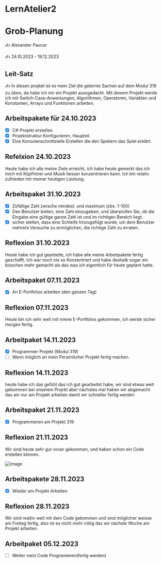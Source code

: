 # LernAtelier2

# Grob-Planung

✍️ Alexander Paucar

✍️ 24.10.2023 - 19.12.2023

## Leit-Satz

✍️ In diesen projket ist es mein Ziel die gelernte Sachen auf dem Modul 319 zu üben, da habe ich mir ein Projekt aussgedacht. Mit diesem Projekt werde ich mit 
  Switch-Case-Anweisungen, Algorithmen, Operatoren, Variablen und Konstanten, Arrays und Funktionen arbeiten.
  
## Arbeitspakete für 24.10.2023

- [X] C#-Projekt erstellen.
- [X] Projektstruktur Konfigurieren, Haupteil.
- [X] EIne Konsolenschnittstelle Erstellen die den Spielern das Spiel erklärt.

## Refelxion 24.10.2023
Heute habe ich alle meine Ziele erreicht, ich habe heute gemerkt das ich mich mit Köpfhörer und Musik besser konzentrieren kann. Ich bin relativ zufrieden mit meiner heutigen Leistung.

##  Arbeitspaket 31.10.2023

- [X] Züfällige Zahl zwische mindest. und maximum (zbs. 1-100)
- [X] Den Benutzer bieten, eine Zahl einzugeben, und überprüfen Sie, ob die Eingabe eine gültige ganze Zahl ist und im richtigen Bereich liegt.
- [X] sicher stellen, dass eine Schleife hinzugefügt wurde, um dem Benutzer mehrere Versuche zu ermöglichen, die richtige Zahl zu erraten.

## Reflexion 31.10.2023

Heute habe ich gut gearbeite, ich habe alle meine Arbeitpakete fertig geschafft. Ich war noch nie so Konzentriert und habe deshalb sogar ein bisschen mehr gemacht als das was ich eigentlich für
heute geplant hatte.

## Arbeitspaket 07.11.2023
- [X] An E-Portfolios arbeiten (den ganzen Tag)

## Reflexion 07.11.2023

Heute bin ich sehr weit mit miene E-Portfolios gekommen, ich werde sicher morgen fertig.

## Arbeitpaket 14.11.2023

- [X] Programmier Projekt (Modul 319)
- [ ] Wenn möglich an mein Persönlicher Projekt fertig machen.

## Reflexion 14.11.2023
heute habe ich das gefühl das ich gut gearbeitet habe, wir sind etwas weit gekommen bei unserem Projrkt aber nächstes mal haben wir
abgemacht das wir nur am Projekt arbeiten damit wir schneller fertig werden

## Arbeitspaket 21.11.2023

- [X] Programmieren am Projekt 319

## Reflexion 21.11.2023

Wir sind heute sehr gut voran gekommen, und haben schon ein Code erstellen können.

![image](https://github.com/4lexzs/LernAtelier2/assets/142885309/43481e08-de5b-44ad-9b30-83d6b5cde148)

## Arbeitspakete 28.11.2023

- [X] Wieder am Projekt Arbeiten

## Reflexion 28.11.2023

WIr sind realtiv weit mit dem Code gekommen und sind möglicher weisse am Freitag fertig, also ist es nicht mehr nötig das wir nächste Woche am Projekt arbeiten.

## Arbeitpaket 05.12.2023

- [ ] Weiter mein Code Programieren(fertig werden)
